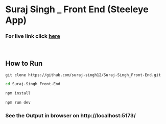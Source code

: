 # Suraj Singh _ Front End (Steeleye App)

### For live link click [here](https://suraj-singh-front-end-steeleye.netlify.app/)
<br/>

## How to Run
```git
git clone https://github.com/suraj-singh12/Suraj-Singh_Front-End.git
```

```bash
cd Suraj-Singh_Front-End
```

```bash
npm install
```

```bash
npm run dev
```

### See the Output in browser on http://localhost:5173/
